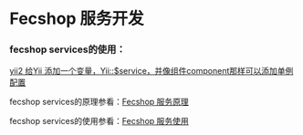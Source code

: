 Fecshop 服务开发
==================

### fecshop services的使用：

[yii2 给Yii 添加一个变量，Yii::$service，并像组件component那样可以添加单例配置](http://www.fancyecommerce.com/2016/07/27/yii2-%e7%bb%99yii-%e6%b7%bb%e5%8a%a0%e4%b8%80%e4%b8%aa%e5%8f%98%e9%87%8f%ef%bc%8c%e5%b9%b6%e5%83%8f%e7%bb%84%e4%bb%b6component%e9%82%a3%e6%a0%b7%e5%8f%af%e4%bb%a5%e6%b7%bb%e5%8a%a0%e5%8d%95%e4%be%8b/)

fecshop services的原理参看：[Fecshop 服务原理](http://www.fecshop.com/doc/fecshop-guide/develop/cn-1.0/guide-fecshop-service-abc.html)

fecshop services的使用参看：[Fecshop 服务使用](http://www.fecshop.com/doc/fecshop-guide/develop/cn-1.0/guide-fecshop-service-use.html)


















